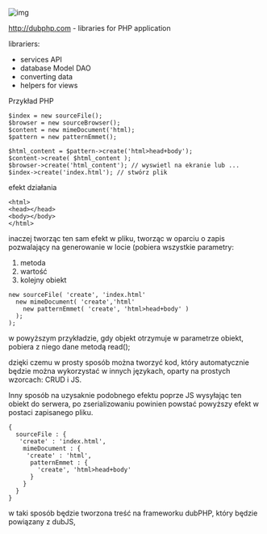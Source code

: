 ![img](http://dubphp.com/img/box/Original_512.png)

http://dubphp.com - libraries for PHP application

librariers:
- services API
- database Model DAO
- converting data
- helpers for views


Przykład
PHP
```
$index = new sourceFile();
$browser = new sourceBrowser();
$content = new mimeDocument('html);
$pattern = new patternEmmet();

$html_content = $pattern->create('html>head+body');
$content->create( $html_content );
$browser->create('html_content'); // wyswietl na ekranie lub ...
$index->create('index.html'); // stwórz plik
```

efekt działania
```
<html>
<head></head>
<body></body>
</html>
```
inaczej tworząc ten sam efekt w pliku, tworząc w oparciu o zapis
pozwalający na generowanie w locie (pobiera wszystkie parametry:
1. metoda
2. wartość
3. kolejny obiekt


```
new sourceFile( 'create', 'index.html'
  new mimeDocument( 'create','html'
    new patternEmmet( 'create', 'html>head+body' ) 
  );
);
```
w powyższym przykładzie, gdy objekt otrzymuje w parametrze obiekt, pobiera z niego dane metodą read();

dzięki czemu w prosty sposób można tworzyć kod, który automatycznie będzie można wykorzystać w innych językach, oparty na prostych wzorcach: CRUD i JS.

Inny sposób na uzysaknie podobnego efektu poprze JS wysyłając ten obiekt do serwera, po zserializowaniu powinien powstać powyższy efekt w postaci zapisanego pliku.
```
{
  sourceFile : {
   'create' : 'index.html',
    mimeDocument : {
     'create' : 'html',
      patternEmmet : {
        'create', 'html>head+body'
      } 
    }
  }
}
```
w taki sposób będzie tworzona treść na frameworku dubPHP, który będzie powiązany z dubJS, 
